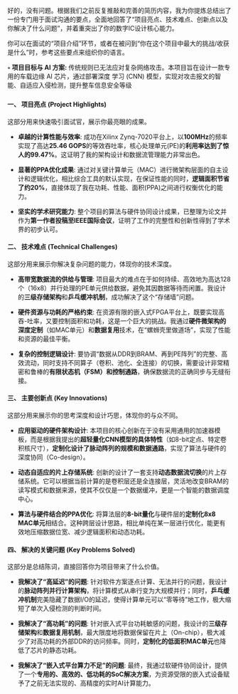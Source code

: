 好的，没有问题。根据我们之前反复推敲和完善的简历内容，我为你提炼总结出了一份专门用于面试沟通的要点，全面地回答了“项目亮点、技术难点、创新点以及你解决了什么问题”，并着重突出了你的数字IC设计核心能力。

你可以在面试的“项目介绍”环节，或者在被问到“你在这个项目中最大的挑战/收获是什么”时，参考这些要点来组织你的语言。

**◦ 项目目标与 AI 方案:** 传统规则已无法应对复杂网络攻击。本项目旨在设计一款专用的车载边缘 AI 芯片，通过部署深度
学习 (CNN) 模型，实现对攻击报文的智能、自适应入侵检测，提升整车信息安全等级
### 

#### **一、 项目亮点 (Project Highlights)**

这部分用来快速吸引面试官，展示你最亮眼的成果。

- **卓越的计算性能与效率**: 成功在Xilinx Zynq-7020平台上，以**100MHz**的频率实现了高达**25.46 GOPS**的等效吞吐率，核心处理单元(PE)的**利用率达到了惊人的99.47%**。这证明了我的架构设计和数据流管理能力非常出色。
    
- **显著的PPA优化成果**: 通过对关键计算单元（MAC）进行微架构层面的自主设计和逻辑优化，相比综合工具的默认实现，在保证性能的同时，**逻辑面积节省了约20%**，直接体现了我在功耗、性能、面积(PPA)之间进行权衡优化的能力。
    
- **坚实的学术研究能力**: 整个项目的算法与硬件协同设计成果，已整理为论文并作为**第一作者投稿至IEEE国际会议**，证明了工作的完整性和创新性得到了学术界的初步认可。
    

#### **二、 技术难点 (Technical Challenges)**

这部分用来展示你解决复杂问题的能力，体现你的技术深度。

- **高带宽数据流的供给与管理**: 项目最大的难点在于如何持续、高效地为高达128个（16x8）并行处理的PE单元供给数据，避免其因数据等待而闲置。我设计的**三级存储架构**和**乒乓缓冲机制**，成功解决了这个“存储墙”问题。
    
- **硬件资源与功耗的严格约束**: 在资源有限的嵌入式FPGA平台上，既要实现高吞-吐率，又要控制面积和功耗，这是一个巨大的挑战。我通过**硬件微架构的深度定制**（如MAC单元）和**数据复用**技术，在“螺蛳壳里做道场”，实现了性能和资源的最佳平衡。
    
- **复杂的控制逻辑设计**: 要协调“数据从DDR到BRAM、再到PE阵列”的完整、高效流动，同时支持不同算子（卷积、池化、全连接）的切换，需要设计非常精密和鲁棒的**有限状态机（FSM）和控制通路**，确保数据流的正确同步与无缝衔接。
    

#### **三、 主要创新点 (Key Innovations)**

这部分用来展示你的思考深度和设计巧思，体现你的与众不同。

- **应用驱动的硬件架构设计**: 本项目的核心创新在于没有采用通用的加速器模板，而是根据我提出的**超轻量化CNN模型的具体特性**（如8-bit定点、特定卷积核尺寸），**定制化设计了脉动阵列的规模和数据通路**，实现了算法与硬件的深度协同（Co-design）。
    
- **动态自适应的片上存储系统**: 创新的设计了一套支持**动态数据流切换**的片上存储系统。它可以根据当前计算的是卷积层还是全连接层，灵活地改变BRAM的读写模式和数据来源，使其不仅仅是一个数据缓冲，更是一个智能的数据调度中心。
    
- **算法与硬件结合的PPA优化**: 将算法层的**8-bit量化**与硬件层的**定制化8x8 MAC单元**相结合。这种跨层设计思路，相比单纯在某一层进行优化，能更有效地压缩数据位宽、减少逻辑面积和动态功耗。
    

#### **四、 解决的关键问题 (Key Problems Solved)**

这部分是总结陈词，直接回答你为项目带来了什么价值。

- **我解决了“高延迟”的问题**: 针对软件方案逐点计算、无法并行的问题，我设计的**脉动阵列并行计算架构**，将计算模式从串行变为大规模并行；同时，**乒乓缓冲机制**完美隐藏了数据I/O的延迟，使得计算单元可以“零等待”地工作，极大缩短了单次入侵检测的判断时间。
    
- **我解决了“高功耗”的问题**: 针对嵌入式平台功耗敏感的问题，我设计的**三级存储架构**和**数据复用机制**，最大限度地将数据保留在片上（On-chip），极大减少了对高功耗的外部DDR的访问频率。同时，**定制化的低面积MAC单元**也降低了芯片的静态功耗。
    
- **我解决了“嵌入式平台算力不足”的问题**: 最终，我通过软硬件协同设计，提供了一个**专用的、高效的、低功耗的SoC解决方案**，为资源受限的嵌入式设备赋予了之前无法实现的、高精度的实时AI计算能力。